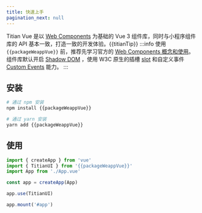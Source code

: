 ```yaml
---
title: 快速上手
pagination_next: null
---
```


Titian Vue 是以 [Web Components](https://developer.mozilla.org/en-US/docs/Web/Web_Components) 为基础的 Vue 3 组件库，同时与小程序组件库的 API 基本一致，打造一致的开发体验。{{titianTip}}
:::info
使用 `{{packageWeappVue}}` 前，推荐先学习官方的 [Web Components 概念和使用](https://developer.mozilla.org/zh-CN/docs/Web/Web_Components)。<br />
组件库默认开启 [Shadow DOM](https://developer.mozilla.org/en-US/docs/Web/Web_Components/Using_shadow_DOM) ，使用 W3C 原生的插槽 [slot](https://developer.mozilla.org/en-US/docs/Web/API/Element/slot) 和自定义事件 [Custom Events](https://developer.mozilla.org/en-US/docs/Web/API/CustomEvent ) 能力。
::: 

## 安装

```bash showLineNumbers
# 通过 npm 安装
npm install {{packageWeappVue}}

# 通过 yarn 安装
yarn add {{packageWeappVue}}
```

## 使用

```js showLineNumbers
import { createApp } from 'vue'
import { TitianUI } from '{{packageWeappVue}}'
import App from './App.vue'

const app = createApp(App)

app.use(TitianUI)

app.mount('#app')
```
